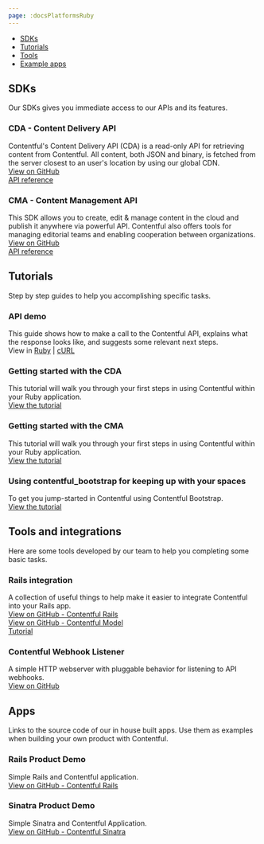 ```yaml
---
page: :docsPlatformsRuby
---
```


- [SDKs](#sdks)
- [Tutorials](#tutorials)
- [Tools](#tools-and-integrations)
- [Example apps](#apps)

## SDKs
Our SDKs gives you immediate access to our APIs and its features.

### CDA - Content Delivery API
Contentful's Content Delivery API (CDA) is a read-only API for retrieving content from Contentful. All content, both JSON and binary, is fetched from the server closest to an user's location by using our global CDN.<br>
[View on GitHub](https://github.com/contentful/contentful.rb)<br>
[API reference](http://www.rubydoc.info/gems/contentful/)

### CMA - Content Management API
This SDK allows you to create, edit & manage content in the cloud and publish it anywhere via powerful API. Contentful also offers tools for managing editorial teams and enabling cooperation between organizations.<br>
[View on GitHub](https://github.com/contentful/contentful-management.rb/)<br>
[API reference](http://www.rubydoc.info/gems/contentful-management/)

## Tutorials
Step by step guides to help you accomplishing specific tasks.

### API demo
This guide shows how to make a call to the Contentful API, explains what the response looks like, and suggests some relevant next steps.<br>
View in [Ruby](/developers/api-demo/ruby/) |
[cURL](/developers/api-demo/curl/)

### Getting started with the CDA
This tutorial will walk you through your first steps in using Contentful within your Ruby application.<br>
[View the tutorial](/developers/docs/ruby/tutorials/getting-started-with-contentful-and-ruby/)

### Getting started with the CMA
This tutorial will walk you through your first steps in using Contentful within your Ruby application.<br>
[View the tutorial](/developers/docs/ruby/tutorials/getting-started-with-contentful-cma-and-ruby/)

### Using contentful_bootstrap for keeping up with your spaces
To get you jump-started in Contentful using Contentful Bootstrap.<br>
[View the tutorial](/developers/docs/ruby/tutorials/using-contentful-bootstrap-for-keeping-up-with-your-spaces/)

## Tools and integrations
Here are some tools developed by our team to help you completing some basic tasks.

### Rails integration
A collection of useful things to help make it easier to integrate Contentful into your Rails app.<br>
[View on GitHub - Contentful Rails](https://github.com/contentful/contentful_rails)<br>
[View on GitHub - Contentful Model](https://github.com/contentful/contentful_model)<br>
[Tutorial](/blog/2015/02/23/contentfulmodel-and-contentfulrails-ruby-gems-help-building-ruby-apps-faster/)

### Contentful Webhook Listener
A simple HTTP webserver with pluggable behavior for listening to API webhooks.<br>
[View on GitHub](https://github.com/contentful/contentful-webhook-listener.rb)

## Apps
Links to the source code of our in house built apps. Use them as examples when building your own product with Contentful.

### Rails Product Demo
Simple Rails and Contentful application.<br>
[View on GitHub - Contentful Rails](https://github.com/contentful/contentful_rails_tutorial)<br>

### Sinatra Product Demo
Simple Sinatra and Contentful Application.<br>
[View on GitHub - Contentful Sinatra](https://github.com/contentful/contentful_sinatra_tutorial)<br>
